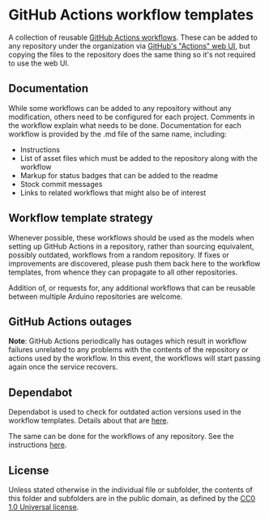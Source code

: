 # GitHub Actions workflow templates

A collection of reusable [GitHub Actions workflows](https://docs.github.com/en/actions/quickstart#creating-your-first-workflow). These can be added to any repository under the organization via [GitHub's "Actions" web UI](https://docs.github.com/en/actions/learn-github-actions/sharing-workflows-with-your-organization), but copying the files to the repository does the same thing so it's not required to use the web UI.

## Documentation

While some workflows can be added to any repository without any modification, others need to be configured for each project. Comments in the workflow explain what needs to be done. Documentation for each workflow is provided by the .md file of the same name, including:

- Instructions
- List of asset files which must be added to the repository along with the workflow
- Markup for status badges that can be added to the readme
- Stock commit messages
- Links to related workflows that might also be of interest

## Workflow template strategy

Whenever possible, these workflows should be used as the models when setting up GitHub Actions in a repository, rather than sourcing equivalent, possibly outdated, workflows from a random repository. If fixes or improvements are discovered, please push them back here to the workflow templates, from whence they can propagate to all other repositories.

Addition of, or requests for, any additional workflows that can be reusable between multiple Arduino repositories are welcome.

## GitHub Actions outages

**Note**: GitHub Actions periodically has outages which result in workflow failures unrelated to any problems with the contents of the repository or actions used by the workflow. In this event, the workflows will start passing again once the service recovers.

## Dependabot

Dependabot is used to check for outdated action versions used in the workflow templates. Details about that are [here](dependabot/README.md).

The same can be done for the workflows of any repository. See the instructions [here](assets/dependabot/README.md).

## License

Unless stated otherwise in the individual file or subfolder, the contents of this folder and subfolders are in the public domain, as defined by the [CC0 1.0 Universal license](https://creativecommons.org/publicdomain/zero/1.0/).
